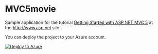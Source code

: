 # MVC5movie
Sample application for the tutorial [Getting Started with ASP.NET MVC 5](http://www.asp.net/mvc/overview/getting-started/introduction/getting-started) at the http://www.asp.net site.

You can deploy the project to your Azure account.

[![Deploy to Azure](http://azuredeploy.net/deploybutton.png)](https://azuredeploy.net/)
